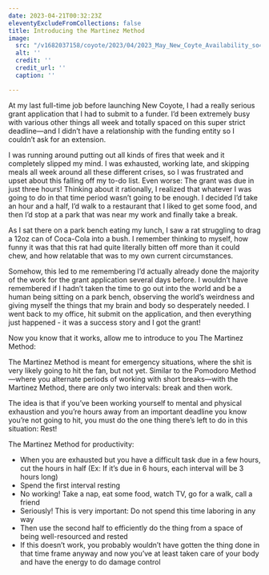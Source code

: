```yaml
---
date: 2023-04-21T00:32:23Z
eleventyExcludeFromCollections: false
title: Introducing the Martinez Method
image:
  src: "/v1682037158/coyote/2023/04/2023_May_New_Coyte_Availability_so4ou3.png"
  alt: ''
  credit: ''
  credit_url: ''
  caption: ''

---
```

At my last full-time job before launching New Coyote, I had a really serious grant application that I had to submit to a funder. I’d been extremely busy with various other things all week and totally spaced on this super strict deadline—and I didn’t have a relationship with the funding entity so I couldn’t ask for an extension.

I was running around putting out all kinds of fires that week and it completely slipped my mind. I was exhausted, working late, and skipping meals all week around all these different crises, so I was frustrated and upset about this falling off my to-do list. Even worse: The grant was due in just three hours! Thinking about it rationally, I realized that whatever I was going to do in that time period wasn’t going to be enough. I decided I’d take an hour and a half, I’d walk to a restaurant that I liked to get some food, and then I’d stop at a park that was near my work and finally take a break.

As I sat there on a park bench eating my lunch, I saw a rat struggling to drag a 12oz can of Coca-Cola into a bush. I remember thinking to myself, how funny it was that this rat had quite literally bitten off more than it could chew, and how relatable that was to my own current circumstances.

Somehow, this led to me remembering I’d actually already done the majority of the work for the grant application several days before. I wouldn’t have remembered if I hadn’t taken the time to go out into the world and be a human being sitting on a park bench, observing the world’s weirdness and giving myself the things that my brain and body so desperately needed. I went back to my office, hit submit on the application, and then everything just happened - it was a success story and I got the grant!

Now you know that it works, allow me to introduce to you The Martinez Method:

The Martinez Method is meant for emergency situations, where the shit is very likely going to hit the fan, but not yet. Similar to the Pomodoro Method—where you alternate periods of working with short breaks—with the Martinez Method, there are only two intervals: break and then work.

The idea is that if you’ve been working yourself to mental and physical exhaustion and you’re hours away from an important deadline you know you’re not going to hit, you must do the one thing there’s left to do in this situation: Rest!

The Martinez Method for productivity:
- When you are exhausted but you have a difficult task due in a few hours, cut the hours in half  (Ex: If it’s due in 6 hours, each interval will be 3 hours long)
- Spend the first interval resting
- No working! Take a nap, eat some food, watch TV, go for a walk, call a friend
- Seriously! This is very important: Do not spend this time laboring in any way
- Then use the second half to efficiently do the thing from a space of being well-resourced and rested
- If this doesn’t work, you probably wouldn’t have gotten the thing done in that time frame anyway and now you’ve at least taken care of your body and have the energy to do damage control
